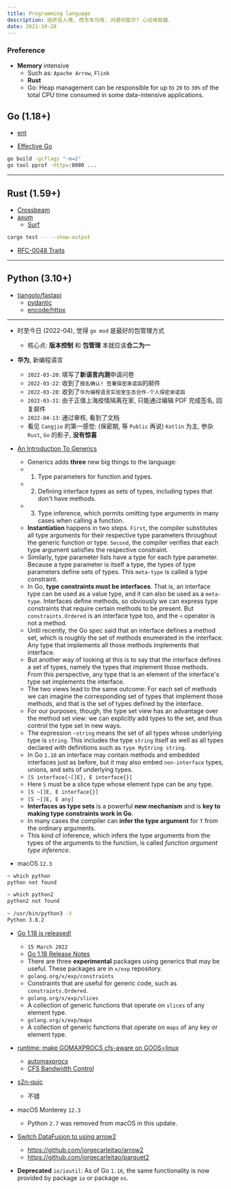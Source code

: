 ```yaml
---
title: Programming language
description: 结庐在人境, 而无车马喧. 问君何能尔? 心远地自偏.
date: 2021-10-28
---
```


### Preference

- **Memory** intensive
  - Such as: `Apache Arrow`, `Flink`
  - **Rust**
  - Go: Heap management can be responsible for up to
    `20` to `30%` of the total CPU time consumed in
    some data-intensive applications.

## Go (1.18+)

- [ent](https://github.com/ent/ent)

- [Effective Go](https://go.dev/doc/effective_go)

```zsh
go build -gcflags "-m=2"
go tool pprof -http=:8080 ...
```

------------------

## Rust (1.59+)

- [Crossbeam](https://github.com/crossbeam-rs/crossbeam)
- [axum](https://github.com/tokio-rs/axum)
  - [Surf](https://github.com/http-rs/surf)

```zsh
cargo test -- --show-output
```

- [RFC-0048 Traits](https://github.com/rust-lang/rfcs/blob/master/text/0048-traits.md)

------------------

## Python (3.10+)

- [tiangolo/fastapi](https://github.com/tiangolo/fastapi)
  - [pydantic](https://github.com/samuelcolvin/pydantic)
  - [encode/httpx](https://github.com/encode/httpx)

------------------

- 时至今日 (2022-04), 觉得 `go mod` 是最好的包管理方式
  - 核心点: __版本控制__ 和 __包管理__ 本就应该**合二为一**

- **华为**, 新编程语言
  - `2022-03-20`: 填写了**新语言内测**申请问卷
  - `2022-03-22`: 收到了`报名确认! 签署保密承诺函`的邮件
  - `2022-03-28`: 收到了`华为编程语言实验室生态合作-个人保密承诺函`
  - `2022-03-31`: 由于正值上海疫情隔离在家,
    只能通过编辑 PDF 完成签名, 回复邮件
  - `2022-04-13`: 通过审核, 看到了文档
  - 看见 `Cangjie` 的第一感觉: (保密期, 等 `Public` 再说)
    `Kotlin` 为主, 参杂 `Rust`, `Go` 的影子, **没有惊喜**

- [An Introduction To Generics](https://go.dev/blog/intro-generics)
  - Generics adds **three** new big things to the language:
  - 1. Type parameters for function and types.
  - 2. Defining interface types as sets of types,
    including types that don't have methods.
  - 3. Type inference, which permits omitting type
    arguments in many cases when calling a function.
  - **Instantiation** happens in two steps. `First`,
    the compiler substitutes all type arguments for
    their respective type parameters throughout the
    generic function or type. `Second`, the compiler
    verifies that each type argument satisfies
    the respective constraint.
  - Similarly, type parameter lists have a type for
    each type parameter. Because a type parameter is
    itself a type, the types of type parameters define
    sets of types. This `meta-type` is called
    a type constraint.
  - In Go, **type constraints must be interfaces**.
    That is, an interface type can be used as a value
    type, and it can also be used as a `meta-type`.
    Interfaces define methods, so obviously we can
    express type constraints that require certain
    methods to be present. But `constraints.Ordered`
    is an interface type too, and the `<`
    operator is not a method.
  - Until recently, the Go spec said that an interface
    defines a method set, which is roughly the set of methods
    enumerated in the interface. Any type that implements
    all those methods implements that interface.
  - But another way of looking at this is to say that
    the interface defines a set of types, namely the
    types that implement those methods.
    From this perspective, any type that is an element
    of the interface's type set implements the interface.
  - The two views lead to the same outcome: For each set
    of methods we can imagine the corresponding set of
    types that implement those methods, and that is the
    set of types defined by the interface.
  - For our purposes, though, the type set view has an
    advantage over the method set view: we can explicitly
    add types to the set, and thus control
    the type set in new ways.
  -  The expression `~string` means the set of all types
    whose underlying type is `string`. This includes the
    type `string` itself as well as all types declared with
    definitions such as `type MyString string`.
  -  In Go `1.18` an interface may contain methods and
    embedded interfaces just as before, but it may also
    embed `non-interface` types, unions, and
    sets of underlying types.
  - `[S interface{~[]E}, E interface{}]`
  - Here `S` must be a slice type whose element type can be any type.
  - `[S ~[]E, E interface{}]`
  - `[S ~[]E, E any]`
  - **Interfaces as type sets** is a powerful **new mechanism**
    and is **key to making type constraints work in Go**.
  - In many cases the compiler can **infer the type argument**
    for `T` from the ordinary arguments.
  - This kind of inference, which infers the type arguments
    from the types of the arguments to the function,
    is called *function argument type inference*.

- macOS `12.3`

```zsh
~ which python
python not found

~ which python2
python2 not found

~ /usr/bin/python3 -V
Python 3.8.2
```

- [Go 1.18 is released!](https://go.dev/blog/go1.18)
  - `15 March 2022`
  - [Go 1.18 Release Notes](https://go.dev/doc/go1.18)
  - There are three **experimental** packages using generics
    that may be useful. These packages are in `x/exp` repository.
  - `golang.org/x/exp/constraints`
  - Constraints that are useful for generic code,
    such as `constraints.Ordered`.
  - `golang.org/x/exp/slices`
  - A collection of generic functions that operate on
    `slices` of any element type.
  - `golang.org/x/exp/maps`
  - A collection of generic functions that operate on
    `maps` of any key or element type.

- [runtime: make GOMAXPROCS cfs-aware on GOOS=linux](https://github.com/golang/go/issues/33803)
  - [automaxprocs](https://github.com/uber-go/automaxprocs)
  - [CFS Bandwidth Control](https://www.kernel.org/doc/Documentation/scheduler/sched-bwc.txt)

- [s2n-quic](https://github.com/aws/s2n-quic)
  - 不错

- macOS Monterey `12.3`
  - Python `2.7` was removed from macOS in this update.

- [Switch DataFusion to using arrow2](https://github.com/apache/arrow-datafusion/issues/1532)
  - https://github.com/jorgecarleitao/arrow2
  - https://github.com/jorgecarleitao/parquet2

- **Deprecated** `io/ioutil`: As of Go `1.16`,
  the same functionality is now provided by
  package `io` or package `os`.
